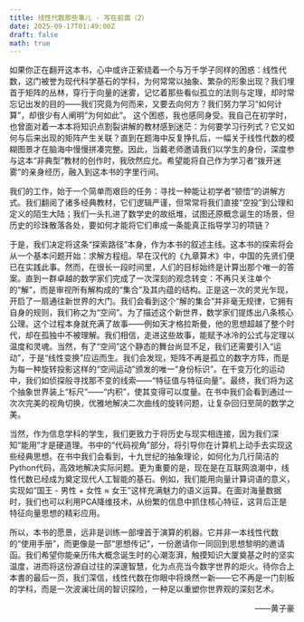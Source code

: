 ```yaml
---
title: 线性代数那些事儿 - 写在前面（2）
date: 2025-09-17T01:49:00Z
draft: false
math: true
---
```


如果你正在翻开这本书，心中或许正萦绕着一个与万千学子同样的困惑：线性代数，这门被誉为现代科学基石的学科，为何常常以抽象、繁杂的形象出现？我们埋首于矩阵的丛林，穿行于向量的迷雾，记忆着那些看似孤立的法则与定理，却时常忘记出发的目的——我们究竟为何而来，又要去向何方？我们努力学习“如何计算”，却很少有人阐明“为何如此”。
这个困惑，我也感同身受。我自己在初学时，也曾面对着一本本将知识点割裂讲解的教材感到迷茫：为何要学习行列式？它又如何与后来出现的矩阵产生关联？直到在题海中反复挣扎后，一幅关于线性代数的模糊图景才在脑海中慢慢拼凑完整。因此，当戴老师邀请我们以学生的身份，深度参与这本“非典型”教材的创作时，我欣然应允。希望能将自己作为学习者“拨开迷雾”的亲身经历，融入到这本书的字里行间。

我们的工作，始于一个简单而艰巨的任务：寻找一种能让初学者“顿悟”的讲解方式。我们翻阅了诸多经典教材，它们逻辑严谨，但常常将我们直接“空投”到公理和定义的陌生大陆；我们一头扎进了数学史的故纸堆，试图还原概念诞生的场景，但历史的珍珠散落各处，要如何才能将它们串成一条能真正指导学习的项链？

于是，我们决定将这条“探索路径”本身，作为本书的叙述主线。这本书的探索将会从一个基本问题开始：求解方程组。早在汉代的《九章算术》中，中国的先贤们便已在实践此事。然而，在很长一段时间里，人们的目标始终是计算出那个唯一的答案。直到一群卓越的数学家们完成了一次深刻的观念转变：不再只关注单个的“解”，而是审视所有解构成的“集合”及其内蕴的结构。正是这一次的灵光乍现，开启了一扇通往新世界的大门。我们会看到这个“解的集合”并非毫无规律，它拥有自身的规则，我们称之为“空间”。为了描述这个新世界，数学家们提炼出八条核心公理。这个过程本身就充满了故事——例如天才格拉斯曼，他的思想超越了整个时代，却在孤独中不被理解。我们相信，走进这些故事，能赋予冰冷的公式与定理以温度和灵魂。当然，有了“空间”这个静态的舞台尚显不足，我们还需要引入“运动”，于是“线性变换”应运而生。我们会发现，矩阵不再是孤立的数字方阵，而是为每一种旋转投影这样的“空间运动”颁发的唯一“身份标识”。在千变万化的运动中，我们如侦探般寻找那不变的线索——“特征值与特征向量”。最终，我们将为这个抽象世界装上“标尺”——“内积”，使其变得可以度量。在书中我们会看到通过一次次完美的视角切换，优雅地解决二次曲线的旋转问题，让复杂回归至简的数学之美。

当然，作为信息学科的学生，我们更致力于将历史与现实相连接，因为我们深知“能用”才是硬道理。书中的“代码视角”部分，将引导你在计算机上动手去实现这些经典思想。在书中我们会看到，十九世纪的抽象理论，如何化为几行简洁的Python代码，高效地解决实际问题。更为重要的是，现在是在互联网浪潮中，线性代数已经成为奠定现代人工智能的基石。例如，我们能用向量计算词语的意义，实现如“国王 - 男性 + 女性 ≈ 女王”这样充满魅力的语义运算。在面对海量数据时，我们也可以利用PCA降维技术，从纷繁的信息中抓住核心特征，这背后正是特征向量思想的精彩应用。

所以，本书的愿景，远非是训练一部埋首于演算的机器。它并非一本线性代数的“使用手册”，而更像是一部“思想传记”，一份邀请你一同回到思想黎明的邀请函。我们希望你能亲历伟大概念诞生时的心潮澎湃，触摸知识大厦奠基之时的坚实温度，进而将这份源自过往的深邃智慧，化为点亮当今数字世界的炬火。待你合上本書的最后一页，我们深信，线性代数在你眼中将焕然一新——它不再是一门刻板的学科，而是一次波澜壮阔的智识探险，一种足以重塑你世界观的深刻艺术。

<p align="right">
——黄子豪
</p>

